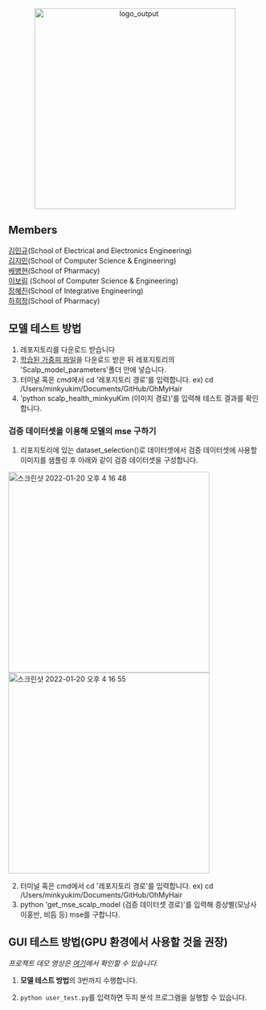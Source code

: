 
<div align="center"> <img width="400" alt="logo_output" src="https://user-images.githubusercontent.com/50979281/150292128-e326e1b8-5d62-4b54-8ced-4a230c8a607e.png"> 
  
  </dim>


<div align=left> 

## Members


[김민규](https://github.com/MinkyuKim26)(School of Electrical and Electronics Engineering)
<br>
[김지민](https://github.com/kjimin0619)(School of Computer Science & Engineering)
<br>
[배병현](https://github.com/bbh-pharm)(School of Pharmacy)
<br>
[이보림](https://github.com/bo-lim) (School of Computer Science & Engineering)
<br>
[장혜진](https://github.com/wkdgPwls617)(School of Integrative Engineering)
<br>
[하희정](https://github.com/Heejung-Ha)(School of Pharmacy)

  
## 모델 테스트 방법

1. 레포지토리를 다운로드 받습니다
2. [학습된 가중피 파일](https://drive.google.com/file/d/1BSQtXElZyzfsNtfCARuOJ-2pfVc6cpNc/view?usp=sharing)을 다운로드 받은 뒤 레포지토리의 'Scalp_model_parameters'폴더 안에 넣습니다.
3. 터미널 혹은 cmd에서 cd '레포지토리 경로'를 입력합니다. ex) cd /Users/minkyukim/Documents/GitHub/OhMyHair
4. 'python scalp_health_minkyuKim (이미지 경로)'를 입력해 테스트 결과를 확인합니다. 


### 검증 데이터셋을 이용해 모델의 mse 구하기 

1. 리포지토리에 있는 dataset_selection()로 데이터셋에서 검증 데이터셋에 사용할 이미지를 샘플링 후 아래와 같이 검증 데이터셋을 구성합니다.

<p float="left">
<img width="400" alt="스크린샷 2022-01-20 오후 4 16 48" src="https://user-images.githubusercontent.com/50979281/150291331-708d49ad-3122-4316-9b65-f079ee055903.png"> 
<img width="400" alt="스크린샷 2022-01-20 오후 4 16 55" src="https://user-images.githubusercontent.com/50979281/150291342-b92cc659-4eca-4a55-8996-75208c1efef6.png">
</p>

2. 터미널 혹은 cmd에서 cd '레포지토리 경로'를 입력합니다. ex) cd /Users/minkyukim/Documents/GitHub/OhMyHair
3. python 'get_mse_scalp_model (검증 데이터셋 경로)'를 입력해 증상별(모낭사이홍반, 비듬 등) mse를 구합니다.
  

  
## GUI 테스트 방법(GPU 환경에서 사용할 것을 권장)  

*프로젝트 데모 영상은 [여기](https://drive.google.com/file/d/1M01hR645jDHQ3MIXtggoAYUJIyeC3NtX/view?usp=sharing)에서 확인할 수 있습니다.*   
  
  1. **모델 테스트 방법**의 3번까지 수행합니다.  
  
  2. ```python user_test.py```를 입력하면 두피 분석 프로그램을 실행할 수 있습니다.  
  

    

